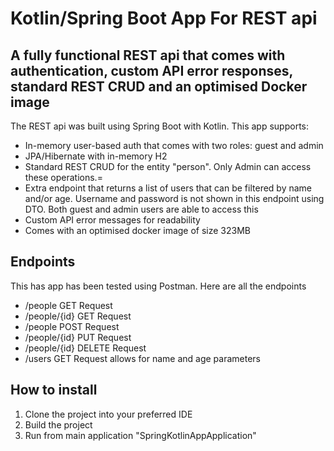 # Kotlin/Spring Boot App For REST api

## A fully functional REST api that comes with authentication, custom API error responses, standard REST CRUD and an optimised Docker image

The REST api was built using Spring Boot with Kotlin. This app supports:
* In-memory user-based auth that comes with two roles: guest and admin
* JPA/Hibernate with in-memory H2
* Standard REST CRUD for the entity "person". Only Admin can access these operations.=
* Extra endpoint that returns a list of users that can be filtered by name and/or age. Username and password is not shown in this endpoint using DTO. Both guest and admin users are able to access this
* Custom API error messages for readability
* Comes with an optimised docker image of size 323MB


## Endpoints
This has app has been tested using Postman. Here are all the endpoints
* /people GET Request
* /people/{id} GET Request
* /people POST Request
* /people/{id} PUT Request
* /people/{id} DELETE Request
* /users GET Request allows for name and age parameters

## How to install
1. Clone the project into your preferred IDE
2. Build the project
3. Run from main application "SpringKotlinAppApplication"

